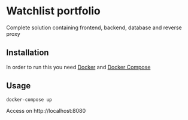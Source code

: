 # Watchlist portfolio

Complete solution containing frontend, backend, database and reverse proxy

## Installation

In order to run this you need [Docker](https://docs.docker.com/get-docker/) and [Docker Compose](https://docs.docker.com/compose/install/)

## Usage

```sh
docker-compose up
```

Access on http://localhost:8080